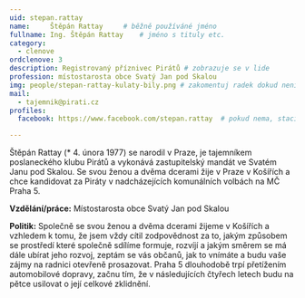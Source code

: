 ```yaml
---
uid: stepan.rattay
name:     Štěpán Rattay  	# běžně používáné jméno
fullname: Ing. Štěpán Rattay  	# jméno s tituly etc.
category:
  - clenove
ordclenove: 3
description: Registrovaný příznivec Pirátů # zobrazuje se v lide
profession: místostarosta obce Svatý Jan pod Skalou
img: people/stepan-rattay-kulaty-bily.png # zakomentuj radek dokud není fotka
mail:
  - tajemnik@pirati.cz
profiles:
  facebook: https://www.facebook.com/stepan.rattay  # pokud nema, staci smazat tuto radku

---
```


Štěpán Rattay (* 4. února 1977) se narodil v Praze, je tajemníkem poslaneckého klubu Pirátů a vykonává zastupitelský mandát ve Svatém Janu pod Skalou. Se svou ženou a dvěma dcerami žije v Praze v Košířích a chce kandidovat za Piráty v nadcházejících komunálních volbách na MČ Praha 5.

**Vzdělání/práce:** Místostarosta obce Svatý Jan pod Skalou

**Politik:** Společně se svou ženou a dvěma dcerami žijeme v Košířích a vzhledem k tomu, že jsem vždy cítil zodpovědnost za to, jakým způsobem se prostředí které společně sdílíme formuje, rozvíjí a jakým směrem se má dále ubírat jeho rozvoj, zeptám se vás občanů, jak to vnímáte a budu vaše zájmy na radnici otevřeně prosazovat. Praha 5 dlouhodobě trpí přetížením automobilové dopravy, začnu tím, že v následujících čtyřech letech budu na pětce usilovat o její celkové zklidnění.
